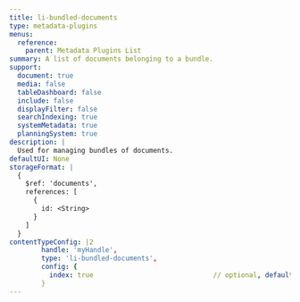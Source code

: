 ```yaml
---
title: li-bundled-documents
type: metadata-plugins
menus:
  reference:
    parent: Metadata Plugins List
summary: A list of documents belonging to a bundle.
support:
  document: true
  media: false
  tableDashboard: false
  include: false
  displayFilter: false
  searchIndexing: true
  systemMetadata: true
  planningSystem: true
description: |
  Used for managing bundles of documents.
defaultUI: None
storageFormat: |
  {
    $ref: 'documents',
    references: [
      {
        id: <String>
      }
    ]
  }
contentTypeConfig: |2
        handle: 'myHandle',
        type: 'li-bundled-documents',
        config: {
          index: true                              // optional, default: false. {{< added-in "release-2023-07" >}}
        }
---
```

